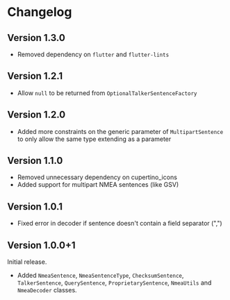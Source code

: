 Changelog
=========

Version 1.3.0
-------------

* Removed dependency on `flutter` and `flutter-lints`

Version 1.2.1
-------------

* Allow `null` to be returned from `OptionalTalkerSentenceFactory`

Version 1.2.0
-------------

* Added more constraints on the generic parameter of `MultipartSentence` to only allow the same type
  extending as a parameter

Version 1.1.0
-------------

* Removed unnecessary dependency on cupertino_icons
* Added support for multipart NMEA sentences (like GSV)

Version 1.0.1
-------------

* Fixed error in decoder if sentence doesn't contain a field separator (",")

Version 1.0.0+1
-------------

Initial release.

* Added `NmeaSentence`, `NmeaSentenceType`, `ChecksumSentence`, `TalkerSentence`, `QuerySentence`,
  `ProprietarySentence`, `NmeaUtils` and `NmeaDecoder` classes.
